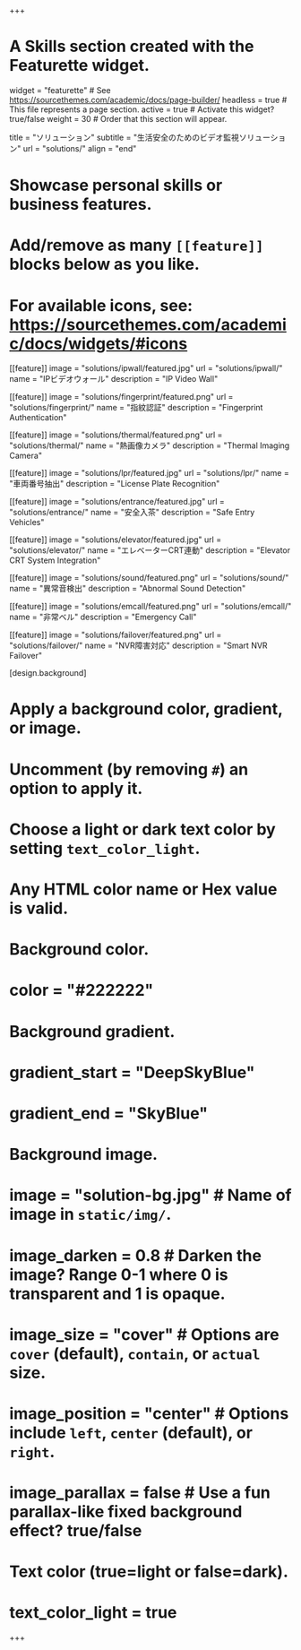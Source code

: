 +++
# A Skills section created with the Featurette widget.
widget = "featurette"  # See https://sourcethemes.com/academic/docs/page-builder/
headless = true  # This file represents a page section.
active = true  # Activate this widget? true/false
weight = 30  # Order that this section will appear.

title = "ソリューション"
subtitle = "生活安全のためのビデオ監視ソリューション"
url = "solutions/"
align = "end"

# Showcase personal skills or business features.
# 
# Add/remove as many `[[feature]]` blocks below as you like.
# 
# For available icons, see: https://sourcethemes.com/academic/docs/widgets/#icons

[[feature]]
  image = "solutions/ipwall/featured.jpg"
  url = "solutions/ipwall/"
  name = "IPビデオウォール"
  description = "IP Video Wall"
  
[[feature]]
  image = "solutions/fingerprint/featured.png"
  url = "solutions/fingerprint/"
  name = "指紋認証"
  description = "Fingerprint Authentication"
  
[[feature]]
  image = "solutions/thermal/featured.png"
  url = "solutions/thermal/"
  name = "熱画像カメラ"
  description = "Thermal Imaging Camera"

[[feature]]
  image = "solutions/lpr/featured.jpg"
  url = "solutions/lpr/"
  name = "車両番号抽出"
  description = "License Plate Recognition"

[[feature]]
  image = "solutions/entrance/featured.jpg"
  url = "solutions/entrance/"
  name = "安全入茶"
  description = "Safe Entry Vehicles"

[[feature]]
  image = "solutions/elevator/featured.jpg"
  url = "solutions/elevator/"
  name = "エレベーターCRT連動"
  description = "Elevator CRT System Integration"

[[feature]]
  image = "solutions/sound/featured.png"
  url = "solutions/sound/"
  name = "異常音検出"
  description = "Abnormal Sound Detection"

[[feature]]
  image = "solutions/emcall/featured.png"
  url = "solutions/emcall/"
  name = "非常ベル"
  description = "Emergency Call"

[[feature]]
  image = "solutions/failover/featured.png"
  url = "solutions/failover/"
  name = "NVR障害対応"
  description = "Smart NVR Failover"

[design.background]
  # Apply a background color, gradient, or image.
  #   Uncomment (by removing `#`) an option to apply it.
  #   Choose a light or dark text color by setting `text_color_light`.
  #   Any HTML color name or Hex value is valid.
  
  # Background color.
  # color = "#222222"
  
  # Background gradient.
  # gradient_start = "DeepSkyBlue"
  # gradient_end = "SkyBlue"
  
  # Background image.
  # image = "solution-bg.jpg"  # Name of image in `static/img/`.
  # image_darken = 0.8  # Darken the image? Range 0-1 where 0 is transparent and 1 is opaque.
  # image_size = "cover"  #  Options are `cover` (default), `contain`, or `actual` size.
  # image_position = "center"  # Options include `left`, `center` (default), or `right`.
  # image_parallax = false  # Use a fun parallax-like fixed background effect? true/false

  # Text color (true=light or false=dark).
  # text_color_light = true
+++
